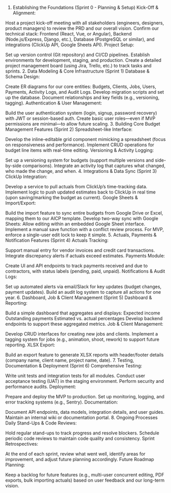 1. Establishing the Foundations (Sprint 0 - Planning & Setup)
Kick-Off & Alignment:

Host a project kick-off meeting with all stakeholders (engineers, designers, product managers) to review the PRD and our overall vision.
Confirm our technical stack: Frontend (React, Vue, or Angular), Backend (Node.js/Express, Django, etc.), Database (PostgreSQL or similar), and integrations (ClickUp API, Google Sheets API).
Project Setup:

Set up version control (Git repository) and CI/CD pipelines.
Establish environments for development, staging, and production.
Create a detailed project management board (using Jira, Trello, etc.) to track tasks and sprints.
2. Data Modeling & Core Infrastructure (Sprint 1)
Database & Schema Design:

Create ER diagrams for our core entities: Budgets, Clients, Jobs, Users, Payments, Activity Logs, and Audit Logs.
Develop migration scripts and set up the database.
Document relationships and key fields (e.g., versioning, tagging).
Authentication & User Management:

Build the user authentication system (login, signup, password recovery) with JWT or session-based auth.
Create basic user roles—even if MVP permissions are minimal—to allow future scaling.
3. Building Core Budget Management Features (Sprint 2)
Spreadsheet-like Interface:

Develop the inline-editable grid component mimicking a spreadsheet (focus on responsiveness and performance).
Implement CRUD operations for budget line items with real-time editing.
Versioning & Activity Logging:

Set up a versioning system for budgets (support multiple versions and side-by-side comparisons).
Integrate an activity log that captures what changed, who made the change, and when.
4. Integrations & Data Sync (Sprint 3)
ClickUp Integration:

Develop a service to pull actuals from ClickUp’s time-tracking data.
Implement logic to push updated estimates back to ClickUp in real time (upon saving/marking the budget as current).
Google Sheets & Import/Export:

Build the import feature to sync entire budgets from Google Drive or Excel, mapping them to our AICP template.
Develop two-way sync with Google Sheets:
Allow editing within an embedded Google Sheet interface.
Implement a manual save function with a conflict review process.
For MVP, enforce a single-user edit lock to keep it simple.
5. Actuals, Payments & Notification Features (Sprint 4)
Actuals Tracking:

Support manual entry for vendor invoices and credit card transactions.
Integrate discrepancy alerts if actuals exceed estimates.
Payments Module:

Create UI and API endpoints to track payments received and due to contractors, with status labels (pending, paid, unpaid).
Notifications & Audit Logs:

Set up automated alerts via email/Slack for key updates (budget changes, payment updates).
Build an audit log system to capture all actions for one year.
6. Dashboard, Job & Client Management (Sprint 5)
Dashboard & Reporting:

Build a simple dashboard that aggregates and displays:
Expected income
Outstanding payments
Estimated vs. actual percentages
Develop backend endpoints to support these aggregated metrics.
Job & Client Management:

Develop CRUD interfaces for creating new jobs and clients.
Implement a tagging system for jobs (e.g., animation, shoot, rework) to support future reporting.
XLSX Export:

Build an export feature to generate XLSX reports with header/footer details (company name, client name, project name, date).
7. Testing, Documentation & Deployment (Sprint 6)
Comprehensive Testing:

Write unit tests and integration tests for all modules.
Conduct user acceptance testing (UAT) in the staging environment.
Perform security and performance audits.
Deployment:

Prepare and deploy the MVP to production.
Set up monitoring, logging, and error tracking systems (e.g., Sentry).
Documentation:

Document API endpoints, data models, integration details, and user guides.
Maintain an internal wiki or documentation portal.
8. Ongoing Processes
Daily Stand-Ups & Code Reviews:

Hold regular stand-ups to track progress and resolve blockers.
Schedule periodic code reviews to maintain code quality and consistency.
Sprint Retrospectives:

At the end of each sprint, review what went well, identify areas for improvement, and adjust future planning accordingly.
Future Roadmap Planning:

Keep a backlog for future features (e.g., multi-user concurrent editing, PDF exports, bulk importing actuals) based on user feedback and our long-term vision.